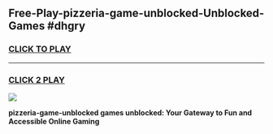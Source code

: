
## Free-Play-pizzeria-game-unblocked-Unblocked-Games #dhgry
<h3>
<a href="https://news.freeplayer.one?title=pizzeria-game-unblocked&ref=8M">CLICK TO PLAY</a></h3>
<hr>

<h3>
<a href="https://news.freeplayer.one?title=pizzeria-game-unblocked&ref=8M">CLICK 2 PLAY</a>
  
</h3>

<a href="https://news.freeplayer.one?title=pizzeria-game-unblocked&ref=8M"><img src="https://clearcache.store/games.png"></a>


**pizzeria-game-unblocked games unblocked: Your Gateway to Fun and Accessible Online Gaming**
